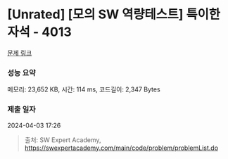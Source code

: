 # [Unrated] [모의 SW 역량테스트] 특이한 자석 - 4013 

[문제 링크](https://swexpertacademy.com/main/code/problem/problemDetail.do?contestProbId=AWIeV9sKkcoDFAVH) 

### 성능 요약

메모리: 23,652 KB, 시간: 114 ms, 코드길이: 2,347 Bytes

### 제출 일자

2024-04-03 17:26



> 출처: SW Expert Academy, https://swexpertacademy.com/main/code/problem/problemList.do